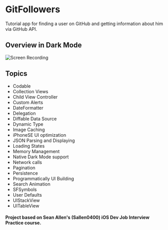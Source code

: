 # GitFollowers 

Tutorial app for finding a user on GitHub and getting information about him via GitHub API. 

## Overview in Dark Mode

![Screen Recording](https://user-images.githubusercontent.com/71184573/183500746-52f61392-80e8-4868-a0bb-704a2bd68f12.gif)

## Topics
- Codable
- Collection Views
- Child View Controller
- Custom Alerts
- DateFormatter
- Delegation
- Diffable Data Source 
- Dynamic Type
- Image Caching
- iPhoneSE UI optimization
- JSON Parsing and Displaying
- Loading States
- Memory Management
- Native Dark Mode support
- Network calls
- Pagination
- Persistence
- Programmatically UI Building
- Search Animation
- SFSymbols
- User Defaults
- UIStackView
- UITableView


#### Project based on Sean Allen's (Sallen0400) iOS Dev Job Interview Practice course.

